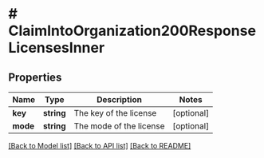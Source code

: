 # # ClaimIntoOrganization200ResponseLicensesInner

## Properties

Name | Type | Description | Notes
------------ | ------------- | ------------- | -------------
**key** | **string** | The key of the license | [optional]
**mode** | **string** | The mode of the license | [optional]

[[Back to Model list]](../../README.md#models) [[Back to API list]](../../README.md#endpoints) [[Back to README]](../../README.md)
